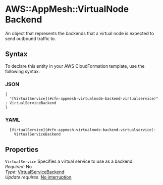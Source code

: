 # AWS::AppMesh::VirtualNode Backend<a name="aws-properties-appmesh-virtualnode-backend"></a>

An object that represents the backends that a virtual node is expected to send outbound traffic to\.

## Syntax<a name="aws-properties-appmesh-virtualnode-backend-syntax"></a>

To declare this entity in your AWS CloudFormation template, use the following syntax:

### JSON<a name="aws-properties-appmesh-virtualnode-backend-syntax.json"></a>

```
{
  "[VirtualService](#cfn-appmesh-virtualnode-backend-virtualservice)" : VirtualServiceBackend
}
```

### YAML<a name="aws-properties-appmesh-virtualnode-backend-syntax.yaml"></a>

```
  [VirtualService](#cfn-appmesh-virtualnode-backend-virtualservice):
    VirtualServiceBackend
```

## Properties<a name="aws-properties-appmesh-virtualnode-backend-properties"></a>

`VirtualService` <a name="cfn-appmesh-virtualnode-backend-virtualservice"></a>
Specifies a virtual service to use as a backend\.  
_Required_: No  
_Type_: [VirtualServiceBackend](aws-properties-appmesh-virtualnode-virtualservicebackend.md)  
_Update requires_: [No interruption](https://docs.aws.amazon.com/AWSCloudFormation/latest/UserGuide/using-cfn-updating-stacks-update-behaviors.html#update-no-interrupt)
